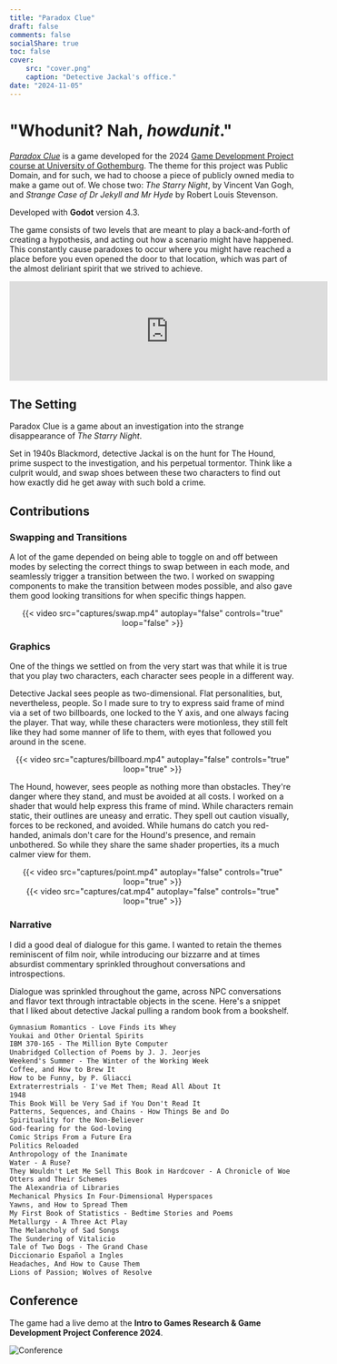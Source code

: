 ```yaml
---
title: "Paradox Clue"
draft: false
comments: false
socialShare: true
toc: false
cover:
    src: "cover.png"
    caption: "Detective Jackal's office."
date: "2024-11-05"
---
```


# "Whodunit? Nah, *howdunit*."

[*Paradox Clue*](https://edneedsbread.itch.io/paradox-clue) is a game developed for the 2024 [Game Development Project course at University of Gothemburg](https://www.gu.se/en/study-gothenburg/game-design-technology-masters-programme-n2gdt). The theme for this project was Public Domain, and for such, we had to choose a piece of publicly owned media to make a game out of. We chose two: *The Starry Night*, by Vincent Van Gogh, and *Strange Case of Dr Jekyll and Mr Hyde* by Robert Louis Stevenson. 

Developed with **Godot** version 4.3.

<!--more-->

The game consists of two levels that are meant to play a back-and-forth of creating a hypothesis, and acting out how a scenario might have happened. This constantly cause paradoxes to occur where you might have reached a place before you even opened the door to that location, which was part of the almost deliriant spirit that we strived to achieve.


<center>
<iframe frameborder="0" src="https://itch.io/embed/3056327?border_width=5&amp;bg_color=4c566a&amp;fg_color=d8dee9&amp;link_color=b48ead&amp;border_color=292e39" width="560" height="175"><a href="https://edneedsbread.itch.io/paradox-clue">Paradox Clue by Ed, Rykk1n, Buddha, Martijn, DevLope, surui003</a></iframe>
</center>

## The Setting

Paradox Clue is a game about an investigation into the strange disappearance of *The Starry Night*. 

Set in 1940s Blackmord, detective Jackal is on the hunt for The Hound, prime suspect to the investigation, and his perpetual tormentor. Think like a culprit would, and swap shoes between these two characters to find out how exactly did he get away with such bold a crime. 

## Contributions

### Swapping and Transitions

A lot of the game depended on being able to toggle on and off between modes by selecting the correct things to swap between in each mode, and seamlessly trigger a transition between the two. I worked on swapping components to make the transition between modes possible, and also gave them good looking transitions for when specific things happen.

<center>
{{< video src="captures/swap.mp4" autoplay="false" controls="true" loop="false" >}}
</center>

### Graphics

One of the things we settled on from the very start was that while it is true that you play two characters, each character sees people in a different way. 

Detective Jackal sees people as two-dimensional. Flat personalities, but, nevertheless, people. So I made sure to try to express said frame of mind via a set of two billboards, one locked to the Y axis, and one always facing the player. That way, while these characters were motionless, they still felt like they had some manner of life to them, with eyes that followed you around in the scene.

<center>
{{< video src="captures/billboard.mp4" autoplay="false" controls="true" loop="true" >}}
</center>

The Hound, however, sees people as nothing more than obstacles. They're danger where they stand, and must be avoided at all costs. I worked on a shader that would help express this frame of mind. While characters remain static, their outlines are uneasy and erratic. They spell out caution visually, forces to be reckoned, and avoided. While humans do catch you red-handed, animals don't care for the Hound's presence, and remain unbothered. So while they share the same shader properties, its a much calmer view for them.

<center>
{{< video src="captures/point.mp4" autoplay="false" controls="true" loop="true" >}}
</center>

<center>
{{< video src="captures/cat.mp4" autoplay="false" controls="true" loop="true" >}}
</center>


### Narrative

I did a good deal of dialogue for this game. I wanted to retain the themes reminiscent of film noir, while introducing our bizzarre and at times absurdist commentary sprinkled throughout conversations and introspections. 

Dialogue was sprinkled throughout the game, across NPC conversations and flavor text through intractable objects in the scene. Here's a snippet that I liked about detective Jackal pulling a random book from a bookshelf.

```txt {class="codeblock_limit"}
Gymnasium Romantics - Love Finds its Whey
Youkai and Other Oriental Spirits
IBM 370-165 - The Million Byte Computer
Unabridged Collection of Poems by J. J. Jeorjes
Weekend's Summer - The Winter of the Working Week
Coffee, and How to Brew It
How to be Funny, by P. Gliacci
Extraterrestrials - I've Met Them; Read All About It
1948
This Book Will be Very Sad if You Don't Read It
Patterns, Sequences, and Chains - How Things Be and Do
Spirituality for the Non-Believer
God-fearing for the God-loving
Comic Strips From a Future Era
Politics Reloaded
Anthropology of the Inanimate
Water - A Ruse?
They Wouldn't Let Me Sell This Book in Hardcover - A Chronicle of Woe
Otters and Their Schemes
The Alexandria of Libraries
Mechanical Physics In Four-Dimensional Hyperspaces
Yawns, and How to Spread Them
My First Book of Statistics - Bedtime Stories and Poems
Metallurgy - A Three Act Play
The Melancholy of Sad Songs
The Sundering of Vitalicio
Tale of Two Dogs - The Grand Chase
Diccionario Español a Ingles
Headaches, And How to Cause Them
Lions of Passion; Wolves of Resolve
```

## Conference

The game had a live demo at the **Intro to Games Research & Game Development Project Conference 2024**. 

![Conference](/blog/paradox-clue/conference.jpg)
